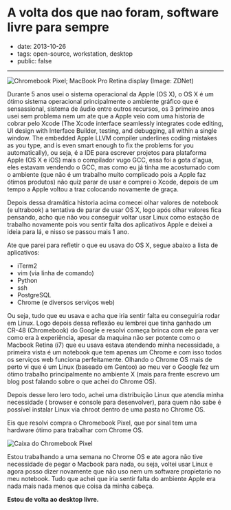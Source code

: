# A volta dos que nao foram, software livre para sempre

- date: 2013-10-26
- tags: open-source, workstation, desktop
- public: false

-------

![Chromebook Pixel; MacBook Pro Retina display (Image: ZDNet)](/media/google-apple-v1-600x338.jpg)

Durante 5 anos usei o sistema operacional da Apple (OS X), o OS X é um ótimo sistema operacional principalmente o ambiente gráfico que é sensassional, sistema de áudio entre outros recursos, os 3 primeiro anos usei sem problema nem um ate que a Apple veio com uma historia de cobrar pelo Xcode (The Xcode interface seamlessly integrates code editing, UI design with Interface Builder, testing, and debugging, all within a single window. The embedded Apple LLVM compiler underlines coding mistakes as you type, and is even smart enough to fix the problems for you automatically), ou seja, é a IDE para escrever projetos para plataforma Apple (OS X e iOS) mais o compilador vugo GCC, essa foi a gota d'agua, eles estavam vendendo o GCC, mas como eu já tinha me acostumado com o ambiente (que não é um trabalho muito complicado pois a Apple faz ótimos produtos) não quiz parar de usar e comprei o Xcode, depois de um tempo a Apple voltou a traz colocando novamente de graça.

Depois dessa dramática historia acima comecei olhar valores de notebook (e ultrabook) a tentativa de parar de usar OS X, logo após olhar valores fica pensando, acho que não vou conseguir voltar usar Linux como estação de trabalho novamente pois vou sentir falta dos aplicativos Apple e deixei a ideia para lá, e nisso se passou mais 1 ano.

Ate que parei para refletir o que eu usava do OS X, segue abaixo a lista de aplicativos:

* iTerm2
* vim (via linha de comando)
* Python
* ssh
* PostgreSQL
* Chrome (e diversos serviços web)

Ou seja, tudo que eu usava e acha que iria sentir falta eu conseguiria rodar em Linux. Logo depois dessa reflexão eu lembrei que tinha ganhado um CR-48 (Chromebook) do Google e resolvi começa brinca com ele para ver como era à experiência, apesar da maquina não ser potente como o Macbook Retina (i7) que eu usava estava atendendo minha necessidade, a primeira vista é um notebook que tem apenas um Chrome e com isso todos os serviços web funciona perfeitamente. Olhando o Chrome OS mais de perto vi que é um Linux (baseado em Gentoo) ao meu ver o Google fez um ótimo trabalho principalmente no ambiente X (mais para frente escrevo um blog post falando sobre o que achei do Chrome OS).

Depois desse lero lero todo, achei uma distribuição Linux que atendia minha necessidade ( browser e console para desenvolver), para quem não sabe é possível instalar Linux via chroot dentro de uma pasta no Chrome OS.

Eis que resolvi compra o Chromebook Pixel, que por sinal tem uma hardware ótimo para trabalhar com Chrome OS.

![Caixa do Chromebook Pixel](/media/chromebook-pixel-original-google-wifi_MLB-F-5181568472_102013.jpg)

Estou trabalhando a uma semana no Chrome OS e ate agora não tive necessidade de pegar o Macbook para nada, ou seja, voltei usar Linux e agora posso dizer novamente que não uso nem um software propietario no meu notebook. Tudo que achei que iria sentir falta do ambiente Apple era nada mais nada menos que coisa da minha cabeça.

**Estou de volta ao desktop livre.**
